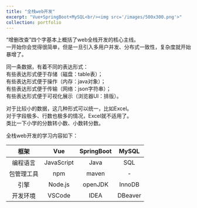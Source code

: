 ```yaml
---
title: "全栈web开发"
excerpt: "Vue+SpringBoot+MySQL<br/><img src='/images/500x300.png'>"
collection: portfolio
---
```

“增删改查”四个字基本上概括了web全栈开发的核心主线。  
一开始你会觉得很简单，但是一旦引入多用户并发、分布式一致性，复杂度就开始暴增了。

同一条数据，有着不同的表达形式：  
有些表达形式便于存储（磁盘：table表）；  
有些表达形式便于操作（内存：java对象）；  
有些表达形式便于传输（网络：json字符串）；  
有些表达形式便于可视化展示（浏览器UI：排版）。
  
对于比较小的数据，这几种形式可以统一，比如Excel。    
对于字段极多、行数也极多的情况，Excel就不适用了。  
类比一下小学的分数转小数、小数转分数。  

全栈web开发的学习内容如下：

|  框架   |    Vue     | SpringBoot |  MySQL  |
|:-----:|:----------:|:----------:|:-------:|
| 编程语言  | JavaScript |    Java    |   SQL   |
| 包管理工具 |    npm     |   maven    |    -    |
|  引擎   |  Node.js   |  openJDK   | InnoDB  |
| 开发环境  |   VSCode   |    IDEA    | DBeaver |